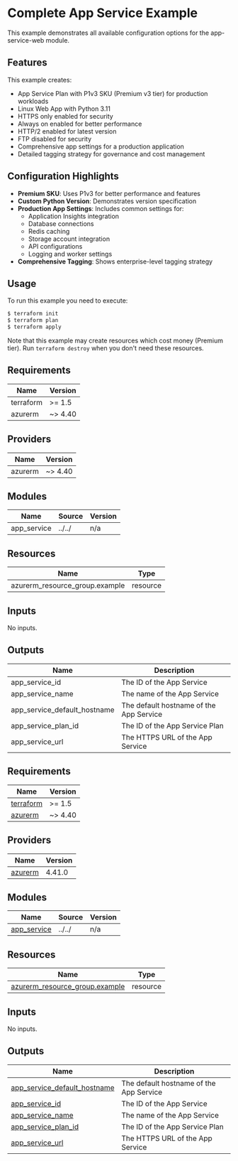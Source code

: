 # Complete App Service Example

This example demonstrates all available configuration options for the app-service-web module.

## Features

This example creates:
- App Service Plan with P1v3 SKU (Premium v3 tier) for production workloads
- Linux Web App with Python 3.11
- HTTPS only enabled for security
- Always on enabled for better performance
- HTTP/2 enabled for latest version
- FTP disabled for security
- Comprehensive app settings for a production application
- Detailed tagging strategy for governance and cost management

## Configuration Highlights

- **Premium SKU**: Uses P1v3 for better performance and features
- **Custom Python Version**: Demonstrates version specification
- **Production App Settings**: Includes common settings for:
  - Application Insights integration
  - Database connections
  - Redis caching
  - Storage account integration
  - API configurations
  - Logging and worker settings
- **Comprehensive Tagging**: Shows enterprise-level tagging strategy

## Usage

To run this example you need to execute:

```bash
$ terraform init
$ terraform plan
$ terraform apply
```

Note that this example may create resources which cost money (Premium tier). Run `terraform destroy` when you don't need these resources.

## Requirements

| Name | Version |
|------|---------|
| terraform | >= 1.5 |
| azurerm | ~> 4.40 |

## Providers

| Name | Version |
|------|---------|
| azurerm | ~> 4.40 |

## Modules

| Name | Source | Version |
|------|--------|---------|
| app_service | ../../ | n/a |

## Resources

| Name | Type |
|------|------|
| azurerm_resource_group.example | resource |

## Inputs

No inputs.

## Outputs

| Name | Description |
|------|-------------|
| app_service_id | The ID of the App Service |
| app_service_name | The name of the App Service |
| app_service_default_hostname | The default hostname of the App Service |
| app_service_plan_id | The ID of the App Service Plan |
| app_service_url | The HTTPS URL of the App Service |

<!-- BEGIN_TF_DOCS -->
## Requirements

| Name | Version |
|------|---------|
| <a name="requirement_terraform"></a> [terraform](#requirement\_terraform) | >= 1.5 |
| <a name="requirement_azurerm"></a> [azurerm](#requirement\_azurerm) | ~> 4.40 |

## Providers

| Name | Version |
|------|---------|
| <a name="provider_azurerm"></a> [azurerm](#provider\_azurerm) | 4.41.0 |

## Modules

| Name | Source | Version |
|------|--------|---------|
| <a name="module_app_service"></a> [app\_service](#module\_app\_service) | ../../ | n/a |

## Resources

| Name | Type |
|------|------|
| [azurerm_resource_group.example](https://registry.terraform.io/providers/hashicorp/azurerm/latest/docs/resources/resource_group) | resource |

## Inputs

No inputs.

## Outputs

| Name | Description |
|------|-------------|
| <a name="output_app_service_default_hostname"></a> [app\_service\_default\_hostname](#output\_app\_service\_default\_hostname) | The default hostname of the App Service |
| <a name="output_app_service_id"></a> [app\_service\_id](#output\_app\_service\_id) | The ID of the App Service |
| <a name="output_app_service_name"></a> [app\_service\_name](#output\_app\_service\_name) | The name of the App Service |
| <a name="output_app_service_plan_id"></a> [app\_service\_plan\_id](#output\_app\_service\_plan\_id) | The ID of the App Service Plan |
| <a name="output_app_service_url"></a> [app\_service\_url](#output\_app\_service\_url) | The HTTPS URL of the App Service |
<!-- END_TF_DOCS -->
